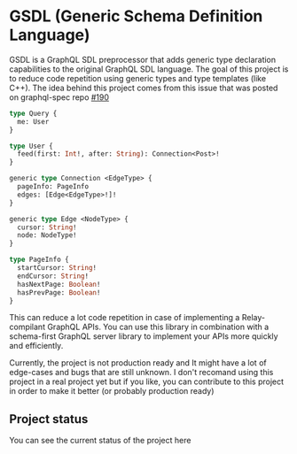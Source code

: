 # GSDL (Generic Schema Definition Language)

GSDL is a GraphQL SDL preprocessor that adds generic type declaration capabilities to the original GraphQL SDL language. The goal of this project is to reduce code repetition using generic types and type templates (like C++). The idea behind this project comes from this issue that was posted on graphql-spec repo [#190](https://github.com/graphql/graphql-spec/issues/190)

```graphql
type Query {
  me: User
}

type User {
  feed(first: Int!, after: String): Connection<Post>!
}

generic type Connection <EdgeType> {
  pageInfo: PageInfo
  edges: [Edge<EdgeType>!]!
}

generic type Edge <NodeType> {
  cursor: String!
  node: NodeType!
}

type PageInfo {
  startCursor: String!
  endCursor: String!
  hasNextPage: Boolean!
  hasPrevPage: Boolean!
}
```

This can reduce a lot code repetition in case of implementing a Relay-compilant GraphQL APIs. You can use this library in combination with a schema-first GraphQL server library to implement your APIs more quickly and efficiently.

Currently, the project is not production ready and It might have a lot of edge-cases and bugs that are still unknown. I don't recomand using this project in a real project yet but if you like, you can contribute to this project in order to make it better (or probably production ready)

## Project status

You can see the current status of the project here
